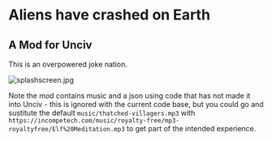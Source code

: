 # Aliens have crashed on Earth
## A Mod for Unciv

This is an overpowered joke nation.

![splashscreen.jpg](https://repository-images.githubusercontent.com/365534465/99981505-a524-4703-948d-e3b1828ccd23)

Note the mod contains music and a json using code that has not made it into Unciv - this is ignored with the current code base, but you could go and sustitute the default `music/thatched-villagers.mp3` with `https://incompetech.com/music/royalty-free/mp3-royaltyfree/Elf%20Meditation.mp3` to get part of the intended experience.

